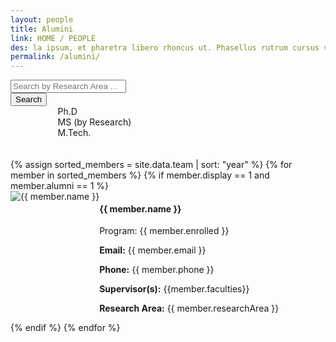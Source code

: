 ```yaml
---
layout: people
title: Alumini
link: HOME / PEOPLE
des: la ipsum, et pharetra libero rhoncus ut. Phasellus rutrum cursus velit ulla ipsum, et pharetra libero rh.
permalink: /alumini/
---
```


<style>
    .background-about{
      background-image: url("{{ site.baseurl }}/images/Alumini.png");
    }
</style>	

<div class="search-container">
<input type="text" id="search-bar" placeholder="Search by Research Area ...">
<div class="dropdown2">
<button class="dropbtn">Search
</button>
</div>
</div>
<div class="filter-indicators" style="margin-left: 15%;">
<div class="filter-indicator"  data-filter="Ph.D">
<div class="checkbox"></div>
<span>Ph.D</span>
</div>
<div class="filter-indicator" data-filter="MS (by Research)">
<div class="checkbox"></div>
<span>MS (by Research)</span>
</div>
<div class="filter-indicator" data-filter="M.Tech.">
<div class="checkbox"></div>
<span>M.Tech.</span>
</div>
</div>
<br><br>
<div class="row" id="teamMembers">
{% assign sorted_members = site.data.team | sort: "year" %}
{% for member in sorted_members %}
{% if member.display == 1 and member.alumni == 1 %}
<div class="col-lg-6 col-md-6 col-sm-12 member-card studentCard" data-position="{{ member.enrolled }}" data-name="{{ member.name }}" data-research-area="{{member.researchArea}}">
<div class="member-info">
<div class="row" style="display: flex; flex-direction: row;">
<div class="col-nd-1">
<img src="{{ member.image }}" class="member-img std" alt="{{ member.name }}" />
</div>
            
<div class="col-md-11">
<div class="member-details studentdetails">
<h4 id="fac-title">{{ member.name }}</h4>
    
<p class="member-position">Program: {{ member.enrolled }}</p>
<p><strong>Email:</strong> {{ member.email }}</p>
<p><strong>Phone:</strong> {{ member.phone }}</p>
<p><strong>Supervisor(s):</strong> {{member.faculties}}</p>
<p class="member-bio"><strong>Research Area:</strong> {{ member.researchArea }}</p>
</div>
</div>
</div>     
</div>
</div>
{% endif %}
{% endfor %}
</div>

<script src="{{ site.baseurl }}/js/student.js">
</script>



